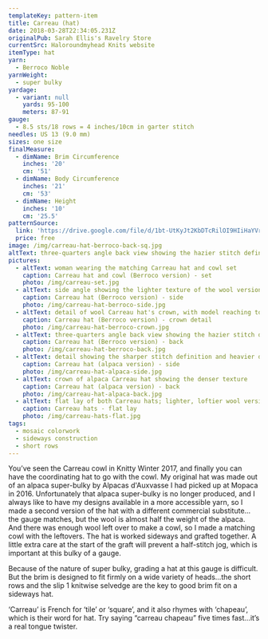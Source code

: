 ```yaml
---
templateKey: pattern-item
title: Carreau (hat)
date: 2018-03-28T22:34:05.231Z
originalPub: Sarah Ellis's Ravelry Store
currentSrc: Haloroundmyhead Knits website
itemType: hat
yarn:
  - Berroco Noble
yarnWeight:
  - super bulky
yardage:
  - variant: null
    yards: 95-100
    meters: 87-91
gauge:
  - 8.5 sts/18 rows = 4 inches/10cm in garter stitch
needles: US 13 (9.0 mm)
sizes: one size
finalMeasure:
  - dimName: Brim Circumference
    inches: '20'
    cm: '51'
  - dimName: Body Circumference
    inches: '21'
    cm: '53'
  - dimName: Height
    inches: '10'
    cm: '25.5'
patternSource:
  link: 'https://drive.google.com/file/d/1bt-UtKyJt2KbDTcRilOI9HIiHaYVrevj/view?usp=sharin'
  price: free
image: /img/carreau-hat-berroco-back-sq.jpg
altText: three-quarters angle back view showing the hazier stitch definition of Carreau hat in wool
pictures:
  - altText: woman wearing the matching Carreau hat and cowl set
    caption: Carreau hat and cowl (Berroco version) - set
    photo: /img/carreau-set.jpg
  - altText: side angle showing the lighter texture of the wool version of Carreau hat
    caption: Carreau hat (Berroco version) - side
    photo: /img/carreau-hat-berroco-side.jpg
  - altText: detail of wool Carreau hat's crown, with model reaching towards cat standing on fence
    caption: Carreau hat (Berroco version) - crown detail
    photo: /img/carreau-hat-berroco-crown.jpg
  - altText: three-quarters angle back view showing the hazier stitch definition of Carreau hat in wool
    caption: Carreau hat (Berroco version) - back
    photo: /img/carreau-hat-berroco-back.jpg
  - altText: detail showing the sharper stitch definition and heavier drape of alpaca Carreau hat
    caption: Carreau hat (alpaca version) - side
    photo: /img/carreau-hat-alpaca-side.jpg
  - altText: crown of alpaca Carreau hat showing the denser texture
    caption: Carreau hat (alpaca version) - back
    photo: /img/carreau-hat-alpaca-back.jpg
  - altText: flat lay of both Carreau hats; lighter, loftier wool version on left; thicker alpaca version on right
    caption: Carreau hats - flat lay
    photo: /img/carreau-hats-flat.jpg
tags:
  - mosaic colorwork
  - sideways construction
  - short rows
---
```

You’ve seen the Carreau cowl in Knitty Winter 2017, and finally you can have the coordinating hat to go with the cowl. My original hat was made out of an alpaca super-bulky by Alpacas d'Auxvasse I had picked up at Mopaca in 2016. Unfortunately that alpaca super-bulky is no longer produced, and I always like to have my designs available in a more accessible yarn, so I made a second version of the hat with a different commercial substitute…the gauge matches, but the wool is almost half the weight of the alpaca. And there was enough wool left over to make a cowl, so I made a matching cowl with the leftovers. The hat is worked sideways and grafted together. A little extra care at the start of the graft will prevent a half-stitch jog, which is important at this bulky of a gauge.

Because of the nature of super bulky, grading a hat at this gauge is difficult. But the brim is designed to fit firmly on a wide variety of heads…the short rows and the slip 1 knitwise selvedge are the key to good brim fit on a sideways hat.

‘Carreau’ is French for ‘tile’ or ‘square’, and it also rhymes with ‘chapeau’, which is their word for hat. Try saying “carreau chapeau” five times fast…it’s a real tongue twister.
